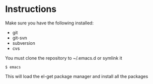 # Instructions

Make sure you have the following installed:

* git
* git-svn
* subversion
* cvs

You must clone the repository to ~/.emacs.d or symlink it

    $ emacs

This will load the el-get package manager and install all the packages
